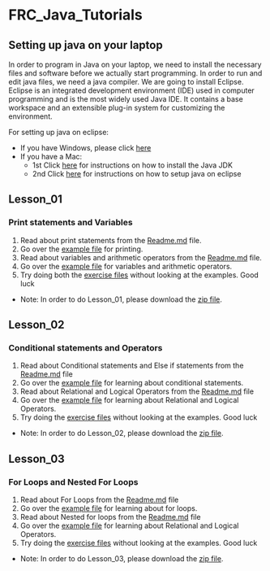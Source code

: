 # FRC_Java_Tutorials
## Setting up java on your laptop ##
In order to program in Java on your laptop, we need to install the necessary files and software before we actually start programming. In order to run and edit java files, we need a java compiler. We are going to install Eclipse. Eclipse is an integrated development environment (IDE) used in computer programming and is the most widely used Java IDE. It contains a base workspace and an extensible plug-in system for customizing the environment.

For setting up java on eclipse:
* If you have Windows, please click [here](https://youtu.be/wf6Qp-ecsog)
* If you have a Mac:
  * 1st Click [here](https://youtu.be/y6szNJ4rMZ0) for instructions on how to install the Java JDK
  * 2nd Click [here](https://youtu.be/gufMbpxzfWw) for instructions on how to setup java on eclipse


## Lesson_01 ##
### Print statements and Variables ###
1. Read about print statements from the [Readme.md](https://github.com/Suryamadhan/FRC_Java_Tutorials/blob/master/Lesson_01/Readme.md) file.
2. Go over the [example file](https://github.com/Suryamadhan/FRC_Java_Tutorials/blob/master/Lesson_01/Lessons/Printing.java) for printing.
3. Read about variables and arithmetic operators from the [Readme.md](https://github.com/Suryamadhan/FRC_Java_Tutorials/blob/master/Lesson_01/Readme.md) file.
4. Go over the [example file](https://github.com/Suryamadhan/FRC_Java_Tutorials/blob/master/Lesson_01/Lessons/Variables.java) for variables and arithmetic operators.
5. Try doing both the [exercise files](https://github.com/Suryamadhan/FRC_Java_Tutorials/tree/master/Lesson_01/Exercises) without looking at the examples.
Good luck
* Note: In order to do Lesson_01, please download the [zip file](https://github.com/MillenniumFalcons/FRC_Java_Tutorials/blob/master/Lesson_01/Lesson_01.zip).


## Lesson_02 ##
### Conditional statements and Operators ###
1. Read about Conditional statements and Else if statements from the [Readme.md](https://github.com/MillenniumFalcons/FRC_Java_Tutorials/blob/master/Lesson_02/README.md) file
2. Go over the [example file](https://github.com/MillenniumFalcons/FRC_Java_Tutorials/blob/master/Lesson_02/Lessons/IfStatements.java) for learning about conditional statements.
3. Read about Relational and Logical Operators from the [Readme.md](https://github.com/MillenniumFalcons/FRC_Java_Tutorials/blob/master/Lesson_02/README.md) file
4. Go over the [example file](https://github.com/MillenniumFalcons/FRC_Java_Tutorials/blob/master/Lesson_02/Lessons/additionalExample.java) for learning about Relational and Logical Operators.
5. Try doing the [exercise files](https://github.com/MillenniumFalcons/FRC_Java_Tutorials/tree/master/Lesson_02/Exercises) without looking at the examples.
Good luck
* Note: In order to do Lesson_02, please download the [zip file](https://github.com/MillenniumFalcons/FRC_Java_Tutorials/blob/master/Lesson_02/Lesson_02.zip).


## Lesson_03 ##
### For Loops and Nested For Loops ###
1. Read about For Loops from the [Readme.md](https://github.com/MillenniumFalcons/FRC_Java_Tutorials/blob/master/Lesson_03/README.md) file
2. Go over the [example file](https://github.com/MillenniumFalcons/FRC_Java_Tutorials/blob/master/Lesson_03/Lessons/forLoopsIntro.java) for learning about for loops.
3. Read about Nested for loops from the [Readme.md](https://github.com/MillenniumFalcons/FRC_Java_Tutorials/blob/master/Lesson_03/README.md) file
4. Go over the [example file](https://github.com/MillenniumFalcons/FRC_Java_Tutorials/blob/master/Lesson_02/Lessons/additionalExample.java) for learning about Relational and Logical Operators.
5. Try doing the [exercise files](https://github.com/MillenniumFalcons/FRC_Java_Tutorials/tree/master/Lesson_03/Exercises) without looking at the examples.
Good luck
* Note: In order to do Lesson_03, please download the [zip file](https://github.com/MillenniumFalcons/FRC_Java_Tutorials/blob/master/Lesson_03/Lesson_03.zip).
